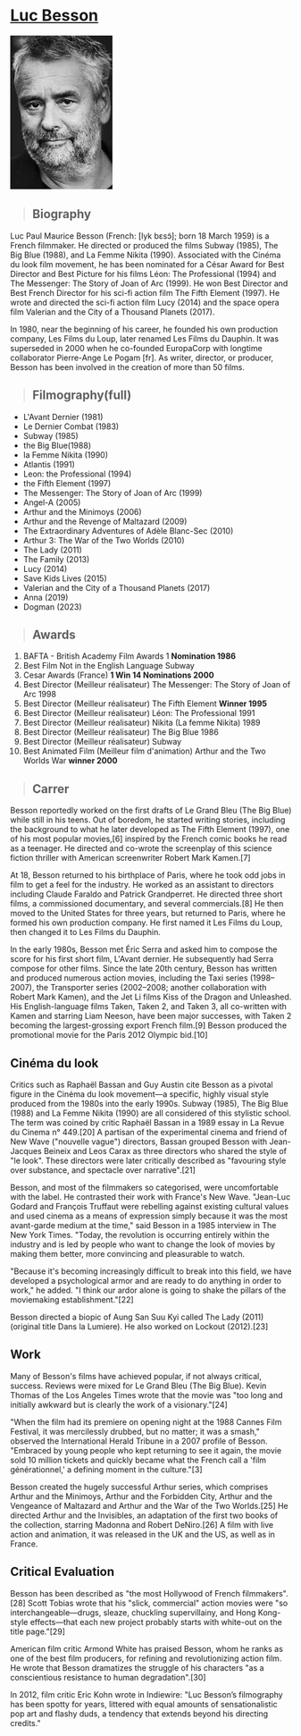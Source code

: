 # [Luc Besson](./drama.md)
![Luc Besson](besson.jpeg)
>## Biography 
Luc Paul Maurice Besson (French: [lyk bɛsɔ̃]; born 18 March 1959) is a French filmmaker. He directed or produced the films Subway (1985), The Big Blue (1988), and La Femme Nikita (1990). Associated with the Cinéma du look film movement, he has been nominated for a César Award for Best Director and Best Picture for his films Léon: The Professional (1994) and The Messenger: The Story of Joan of Arc (1999). He won Best Director and Best French Director for his sci-fi action film The Fifth Element (1997). He wrote and directed the sci-fi action film Lucy (2014) and the space opera film Valerian and the City of a Thousand Planets (2017).

In 1980, near the beginning of his career, he founded his own production company, Les Films du Loup, later renamed Les Films du Dauphin. It was superseded in 2000 when he co-founded EuropaCorp with longtime collaborator Pierre-Ange Le Pogam [fr]. As writer, director, or producer, Besson has been involved in the creation of more than 50 films.

>## Filmography(full)
- L'Avant Dernier (1981)
- Le Dernier Combat (1983)
- Subway (1985)
- the Big Blue(1988)
- la Femme Nikita (1990)
- Atlantis (1991)
- Leon: the Professional (1994)
- the Fifth Element (1997)
- The Messenger: The Story of Joan of Arc (1999)
- Angel-A (2005)
- Arthur and the Minimoys (2006)
- Arthur and the Revenge of Maltazard (2009)
- The Extraordinary Adventures of Adèle Blanc-Sec (2010)
- Arthur 3: The War of the Two Worlds (2010)
- The Lady (2011)
- The Family (2013)
- Lucy (2014)
- Save Kids Lives (2015)
- Valerian and the City of a Thousand Planets (2017)
- Anna (2019)
- Dogman (2023)

>## Awards
1) BAFTA - British Academy Film Awards 1 **Nomination 1986**
2) Best Film Not in the English Language Subway
3) Cesar Awards (France) **1 Win 14 Nominations 2000**
4) Best Director (Meilleur réalisateur) The Messenger: The Story of Joan of Arc 1998
5) Best Director (Meilleur réalisateur) The Fifth Element **Winner 1995**
6) Best Director (Meilleur réalisateur) Léon: The Professional 1991
7) Best Director (Meilleur réalisateur) Nikita (La femme Nikita) 1989
8) Best Director (Meilleur réalisateur) The Big Blue 1986
9) Best Director (Meilleur réalisateur) Subway
10) Best Animated Film (Meilleur film d'animation) Arthur and the Two Worlds War  **winner 2000**
   
>## Carrer
Besson reportedly worked on the first drafts of Le Grand Bleu (The Big Blue) while still in his teens. Out of boredom, he started writing stories, including the background to what he later developed as The Fifth Element (1997), one of his most popular movies,[6] inspired by the French comic books he read as a teenager. He directed and co-wrote the screenplay of this science fiction thriller with American screenwriter Robert Mark Kamen.[7]

At 18, Besson returned to his birthplace of Paris, where he took odd jobs in film to get a feel for the industry. He worked as an assistant to directors including Claude Faraldo and Patrick Grandperret. He directed three short films, a commissioned documentary, and several commercials.[8] He then moved to the United States for three years, but returned to Paris, where he formed his own production company. He first named it Les Films du Loup, then changed it to Les Films du Dauphin.

In the early 1980s, Besson met Éric Serra and asked him to compose the score for his first short film, L'Avant dernier. He subsequently had Serra compose for other films. Since the late 20th century, Besson has written and produced numerous action movies, including the Taxi series (1998–2007), the Transporter series (2002–2008; another collaboration with Robert Mark Kamen), and the Jet Li films Kiss of the Dragon and Unleashed. His English-language films Taken, Taken 2, and Taken 3, all co-written with Kamen and starring Liam Neeson, have been major successes, with Taken 2 becoming the largest-grossing export French film.[9] Besson produced the promotional movie for the Paris 2012 Olympic bid.[10]

## Cinéma du look
Critics such as Raphaël Bassan and Guy Austin cite Besson as a pivotal figure in the Cinéma du look movement—a specific, highly visual style produced from the 1980s into the early 1990s. Subway (1985), The Big Blue (1988) and La Femme Nikita (1990) are all considered of this stylistic school. The term was coined by critic Raphaël Bassan in a 1989 essay in La Revue du Cinema n° 449.[20] A partisan of the experimental cinema and friend of New Wave ("nouvelle vague") directors, Bassan grouped Besson with Jean-Jacques Beineix and Leos Carax as three directors who shared the style of "le look". These directors were later critically described as "favouring style over substance, and spectacle over narrative".[21]

Besson, and most of the filmmakers so categorised, were uncomfortable with the label. He contrasted their work with France's New Wave. "Jean-Luc Godard and François Truffaut were rebelling against existing cultural values and used cinema as a means of expression simply because it was the most avant-garde medium at the time," said Besson in a 1985 interview in The New York Times. "Today, the revolution is occurring entirely within the industry and is led by people who want to change the look of movies by making them better, more convincing and pleasurable to watch.

"Because it's becoming increasingly difficult to break into this field, we have developed a psychological armor and are ready to do anything in order to work," he added. "I think our ardor alone is going to shake the pillars of the moviemaking establishment."[22]

Besson directed a biopic of Aung San Suu Kyi called The Lady (2011) (original title Dans la Lumiere). He also worked on Lockout (2012).[23]

## Work
Many of Besson's films have achieved popular, if not always critical, success. Reviews were mixed for Le Grand Bleu (The Big Blue). Kevin Thomas of the Los Angeles Times wrote that the movie was "too long and initially awkward but is clearly the work of a visionary."[24]

"When the film had its premiere on opening night at the 1988 Cannes Film Festival, it was mercilessly drubbed, but no matter; it was a smash," observed the International Herald Tribune in a 2007 profile of Besson. "Embraced by young people who kept returning to see it again, the movie sold 10 million tickets and quickly became what the French call a 'film générationnel,' a defining moment in the culture."[3]

Besson created the hugely successful Arthur series, which comprises Arthur and the Minimoys, Arthur and the Forbidden City, Arthur and the Vengeance of Maltazard and Arthur and the War of the Two Worlds.[25] He directed Arthur and the Invisibles, an adaptation of the first two books of the collection, starring Madonna and Robert DeNiro.[26] A film with live action and animation, it was released in the UK and the US, as well as in France.

## Critical Evaluation
Besson has been described as "the most Hollywood of French filmmakers".[28] Scott Tobias wrote that his "slick, commercial" action movies were "so interchangeable—drugs, sleaze, chuckling supervillainy, and Hong Kong-style effects—that each new project probably starts with white-out on the title page."[29]

American film critic Armond White has praised Besson, whom he ranks as one of the best film producers, for refining and revolutionizing action film. He wrote that Besson dramatizes the struggle of his characters "as a conscientious resistance to human degradation".[30]

In 2012, film critic Eric Kohn wrote in Indiewire: "Luc Besson’s filmography has been spotty for years, littered with equal amounts of sensationalistic pop art and flashy duds, a tendency that extends beyond his directing credits."
